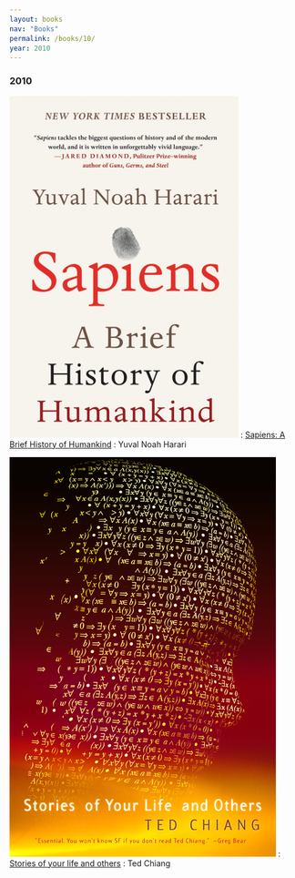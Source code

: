 ```yaml
---
layout: books
nav: "Books"
permalink: /books/10/
year: 2010
---
```


<h3>2010</h3>

![IMAGE](/-/books/sapiens.yuval.png)
: [Sapiens: A Brief History of Humankind](https://en.wikipedia.org/wiki/Sapiens:_A_Brief_History_of_Humankind)
: Yuval Noah Harari

![IMAGE](/-/books/stories.ted.jpg)
: [Stories of your life and others](https://en.wikipedia.org/wiki/Stories_of_Your_Life_and_Others)
: Ted Chiang
